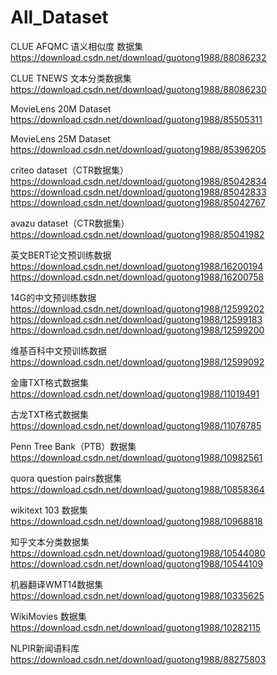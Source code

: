 # All_Dataset

CLUE AFQMC 语义相似度 数据集 https://download.csdn.net/download/guotong1988/88086232

CLUE TNEWS 文本分类数据集 https://download.csdn.net/download/guotong1988/88086230

MovieLens 20M Dataset https://download.csdn.net/download/guotong1988/85505311

MovieLens 25M Dataset https://download.csdn.net/download/guotong1988/85396205

criteo dataset（CTR数据集） https://download.csdn.net/download/guotong1988/85042834 https://download.csdn.net/download/guotong1988/85042833 https://download.csdn.net/download/guotong1988/85042767

avazu dataset（CTR数据集） https://download.csdn.net/download/guotong1988/85041982

英文BERT论文预训练数据 https://download.csdn.net/download/guotong1988/16200194 https://download.csdn.net/download/guotong1988/16200758

14G的中文预训练数据 https://download.csdn.net/download/guotong1988/12599202 https://download.csdn.net/download/guotong1988/12599183 https://download.csdn.net/download/guotong1988/12599200

维基百科中文预训练数据 https://download.csdn.net/download/guotong1988/12599092

金庸TXT格式数据集 https://download.csdn.net/download/guotong1988/11019491

古龙TXT格式数据集 https://download.csdn.net/download/guotong1988/11078785

Penn Tree Bank（PTB）数据集 https://download.csdn.net/download/guotong1988/10982561

quora question pairs数据集 https://download.csdn.net/download/guotong1988/10858364

wikitext 103 数据集 https://download.csdn.net/download/guotong1988/10968818

知乎文本分类数据集 https://download.csdn.net/download/guotong1988/10544080 https://download.csdn.net/download/guotong1988/10544109

机器翻译WMT14数据集 https://download.csdn.net/download/guotong1988/10335625

WikiMovies 数据集 https://download.csdn.net/download/guotong1988/10282115

NLPIR新闻语料库 https://download.csdn.net/download/guotong1988/88275803

